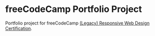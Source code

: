 # freeCodeCamp Portfolio Project

Portfolio project for freeCodeCamp [(Legacy) Responsive Web Design Certification](https://www.freecodecamp.org/learn/2022/responsive-web-design/build-a-personal-portfolio-webpage-project/build-a-personal-portfolio-webpage).
